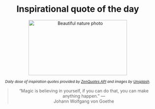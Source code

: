 
<div align="center">

# Inspirational quote of the day

<img src="./data/photo.jpeg" alt="Beautiful nature photo" width="320" height="180">

<sub><i>Daily dose of inspiration quotes provided by [ZenQuotes API](https://zenquotes.io/) and images by [Unsplash](https://unsplash.com/).</i></sub>


<blockquote>&ldquo;Magic is believing in yourself, if you can do that, you can make anything happen.&rdquo; &mdash; <footer>Johann Wolfgang von Goethe</footer></blockquote>

</div>
